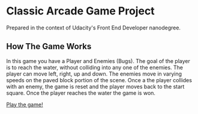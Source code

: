 
# Classic Arcade Game Project

Prepared in the context of Udacity's Front End Developer nanodegree.

## How The Game Works

In this game you have a Player and Enemies (Bugs). The goal of the player
is to reach the water, without colliding into any one of the enemies. The
player can move left, right, up and down. The enemies move in varying
speeds on the paved block portion of the scene. Once a the player collides
with an enemy, the game is reset and the player moves back to the start
square. Once the player reaches the water the game is won.

[Play the game!](https://nunorc.github.io/fend-arcarde-game-project/)
